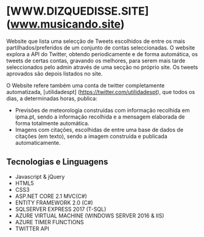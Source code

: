 # [WWW.DIZQUEDISSE.SITE] (www.musicando.site)

Website que lista uma selecção de Tweets escolhidos de entre os mais partilhados/preferidos de um conjunto de contas seleccionadas.
O website explora a API do Twitter, obtendo periodicamente e de forma automática, os tweets de certas contas, gravando os melhores, para serem mais tarde seleccionados pelo admin através de uma secção no próprio site. Os tweets aprovados são depois listados no site.

O Website refere também uma conta de twitter completamente automatizada, [utilidadespt] (https://twitter.com/utilidadespt), que todos os dias, a determinadas horas, publica:
* Previsões de meteorologia construídas com informação recolhida em ipma.pt, sendo a informação recolhida e a mensagem elaborada de forma totalmente automática.
* Imagens com citações, escolhidas de entre uma base de dados de citações (em texto), sendo a imagem construída e publicada automaticamente.

## Tecnologias e Linguagens

* Javascript & jQuery
* HTML5
* CSS3
* ASP.NET CORE 2.1 MVC(C#)
* ENTITY FRAMEWORK 2.0 (C#)
* SQLSERVER EXPRESS 2017 (T-SQL)
* AZURE VIRTUAL MACHINE (WINDOWS SERVER 2016 & IIS)
* AZURE TIMER FUNCTIONS
* TWITTER API
